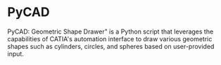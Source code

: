 # PyCAD
PyCAD: Geometric Shape Drawer" is a Python script that leverages the capabilities of CATIA's automation interface to draw various geometric shapes such as cylinders, circles, and spheres based on user-provided input.
